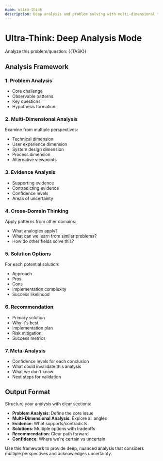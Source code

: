```yaml
---
name: ultra-think
description: Deep analysis and problem solving with multi-dimensional thinking
---
```


# Ultra-Think: Deep Analysis Mode

Analyze this problem/question: {{TASK}}

## Analysis Framework

### 1. Problem Analysis
- Core challenge
- Observable patterns
- Key questions
- Hypothesis formation

### 2. Multi-Dimensional Analysis
Examine from multiple perspectives:
- Technical dimension
- User experience dimension
- System design dimension
- Process dimension
- Alternative viewpoints

### 3. Evidence Analysis
- Supporting evidence
- Contradicting evidence
- Confidence levels
- Areas of uncertainty

### 4. Cross-Domain Thinking
Apply patterns from other domains:
- What analogies apply?
- What can we learn from similar problems?
- How do other fields solve this?

### 5. Solution Options
For each potential solution:
- Approach
- Pros
- Cons
- Implementation complexity
- Success likelihood

### 6. Recommendation
- Primary solution
- Why it's best
- Implementation plan
- Risk mitigation
- Success metrics

### 7. Meta-Analysis
- Confidence levels for each conclusion
- What could invalidate this analysis
- What we don't know
- Next steps for validation

## Output Format

Structure your analysis with clear sections:
- **Problem Analysis**: Define the core issue
- **Multi-Dimensional Analysis**: Explore all angles
- **Evidence**: What supports/contradicts
- **Solutions**: Multiple options with tradeoffs
- **Recommendation**: Clear path forward
- **Confidence**: Where we're certain vs uncertain

Use this framework to provide deep, nuanced analysis that considers multiple perspectives and acknowledges uncertainty.